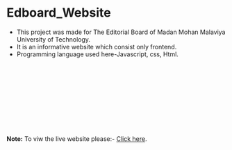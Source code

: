 # Edboard_Website
* This project was made for The Editorial Board of Madan Mohan Malaviya University of Technology.
* It is an informative website which consist only frontend.
* Programming language used here-Javascript, css, Html.

<object data="http://www.mmmut.ac.in/edboard/" width="700px" height="700px">
    <embed src="http://www.mmmut.ac.in/edboard/ ">
   <p><b>Note:</b> To viw the live website please:-  <a href="http://www.mmmut.ac.in/edboard/ ">Click here</a>.</p>
    </embed>
   </object>
  
